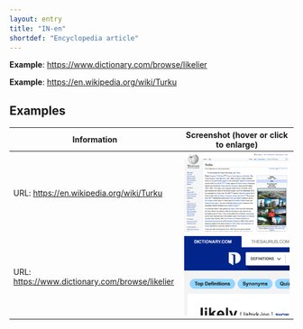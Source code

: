 ```yaml
---
layout: entry
title: "IN-en"
shortdef: "Encyclopedia article"
---
```


**Example**: <https://www.dictionary.com/browse/likelier>

**Example**: <https://en.wikipedia.org/wiki/Turku>

<!-- details -->

## Examples

<table class="website-examples">
  <thead>
    <tr>
      <th class="website-examples-col-1">Information</th>
      <th class="website-examples-col-2">Screenshot (hover or click to enlarge)</th>
    </tr>
  </thead>
  <tbody>
    <tr>
      <td>URL: <a href="https://en.wikipedia.org/wiki/Turku">https://en.wikipedia.org/wiki/Turku</a></td>
      <td><a href="../static/screenshots/en.wikipedia.org_wiki_Turku--2048x1536.png"><img class="thumbnail" src="../static/screenshots/en.wikipedia.org_wiki_Turku--2048x1536.png"></a></td>
    </tr>
    <tr>
      <td>URL: <a href="https://www.dictionary.com/browse/likelier">https://www.dictionary.com/browse/likelier</a></td>
      <td><a href="../static/screenshots/www.dictionary.com_browse_likelier--2048x1536.png"><img class="thumbnail" src="../static/screenshots/www.dictionary.com_browse_likelier--2048x1536.png"></a></td>
    </tr>
  </tbody>
</table>
